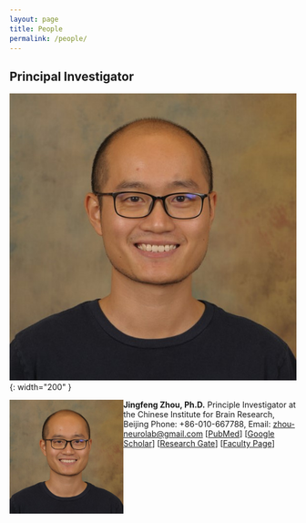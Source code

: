 ```yaml
---
layout: page
title: People
permalink: /people/
---
```

## Principal Investigator

![jingfeng](/assets/jingfeng_head_shot.jpg){: width="200" }

<img align="left" height="200" src="/assets/jingfeng_head_shot.jpg" />

**Jingfeng Zhou, Ph.D.**
Principle Investigator at the Chinese Institute for Brain Research, Beijing
Phone: +86-010-667788, Email: zhou-neurolab@gmail.com
[[PubMed](https://www.ncbi.nlm.nih.gov/myncbi/1-AMNoyoc62Qs/bibliography/public/?sortby=pubDate&sdirection=descending)] [[Google Scholar](https://scholar.google.com/citations?user=ZQD-fmcAAAAJ)] [[Research Gate](https://www.researchgate.net/profile/Jingfeng-Zhou)] [[Faculty Page](https://www.researchgate.net/profile/Jingfeng-Zhou)]
<br clear="left" />
